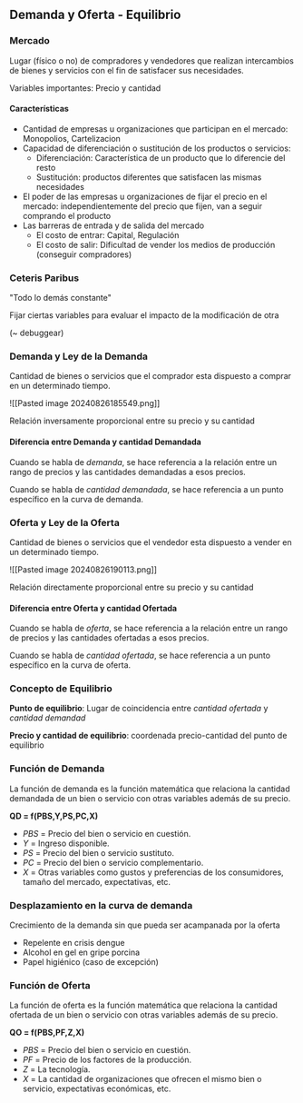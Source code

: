 ## Demanda y Oferta - Equilibrio

### Mercado

Lugar (físico o no) de compradores y vendedores que realizan intercambios de bienes y servicios con el fin de satisfacer sus necesidades.

Variables importantes: Precio y cantidad

#### Características

- Cantidad de empresas u organizaciones que participan en el mercado: Monopolios, Cartelizacion
- Capacidad de diferenciación o sustitución de los productos o servicios:
	- Diferenciación: Característica de un producto que lo diferencie del resto
	- Sustitución: productos diferentes que satisfacen las mismas necesidades
- El poder de las empresas u organizaciones de fijar el precio en el mercado: independientemente del precio que fijen, van a seguir comprando el producto
- Las barreras de entrada y de salida del mercado
	- El costo de entrar: Capital, Regulación
	- El costo de salir: Dificultad de vender los medios de producción (conseguir compradores)

### Ceteris Paribus

"Todo lo demás constante"

Fijar ciertas variables para evaluar el impacto de la modificación de otra

(~ debuggear)

### Demanda y Ley de la Demanda

Cantidad de bienes o servicios que el comprador esta dispuesto a comprar en un determinado tiempo.

![[Pasted image 20240826185549.png]]

Relación inversamente proporcional entre su precio y su cantidad

#### Diferencia entre Demanda y cantidad Demandada

Cuando se habla de _demanda_, se hace referencia a la relación entre un rango de precios y las cantidades demandadas a esos precios.


Cuando se habla de _cantidad demandada_, se hace referencia a un punto específico en la curva de demanda.

### Oferta y Ley de la Oferta

Cantidad de bienes o servicios que el vendedor esta dispuesto a vender en un determinado tiempo.

![[Pasted image 20240826190113.png]]

Relación directamente proporcional entre su precio y su cantidad

#### Diferencia entre Oferta y cantidad Ofertada

Cuando se habla de _oferta_, se hace referencia a la relación entre un rango de precios y las cantidades ofertadas a esos precios.

Cuando se habla de _cantidad ofertada_, se hace referencia a un punto específico en la curva de oferta.

### Concepto de Equilibrio

**Punto de equilibrio**: Lugar de coincidencia entre _cantidad ofertada_ y _cantidad demandad_

**Precio y cantidad de equilibrio**: coordenada precio-cantidad del punto de equilibrio

### Función de Demanda

La función de demanda es la función matemática que relaciona la cantidad demandada de un bien o servicio con otras variables además de su precio.

  **QD = f(PBS,Y,PS,PC,X)**

- _PBS_ = Precio del bien o servicio en cuestión.
- _Y_ = Ingreso disponible.
- _PS_ = Precio del bien o servicio sustituto.
- _PC_ = Precio del bien o servicio complementario.
- _X_ = Otras variables como gustos y preferencias de los consumidores, tamaño del mercado, expectativas, etc.

### Desplazamiento en la curva de demanda

Crecimiento de la demanda sin que pueda ser acampanada por la oferta 

- Repelente en crisis dengue
- Alcohol en gel en gripe porcina
- Papel higiénico (caso de excepción)

### Función de Oferta

La función de oferta es la función matemática que relaciona la cantidad ofertada de un bien o servicio con otras variables además de su precio.

  **QO = f(PBS,PF,Z,X)**

- _PBS_ = Precio del bien o servicio en cuestión.
- _PF_ = Precio de los factores de la producción.
- _Z_ = La tecnología.
- _X_ = La cantidad de organizaciones que ofrecen el mismo bien o servicio, expectativas económicas, etc.
